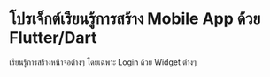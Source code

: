 # โปรเจ็กต์เรียนรู้การสร้าง Mobile App ด้วย Flutter/Dart

เรียนรู้การสร้างหน้าจอต่างๆ โดยเฉพาะ Login ด้วย Widget ต่างๆ


